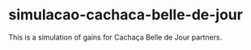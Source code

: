 # simulacao-cachaca-belle-de-jour
This is a simulation of gains for Cachaça Belle de Jour partners.
